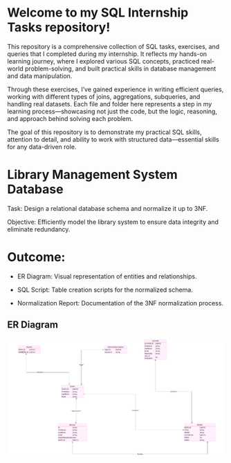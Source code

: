 # Welcome to my SQL Internship Tasks repository!
This repository is a comprehensive collection of SQL tasks, exercises, and queries that I completed during my internship. It reflects my hands-on learning journey, where I explored various SQL concepts, practiced real-world problem-solving, and built practical skills in database management and data manipulation.

Through these exercises, I’ve gained experience in writing efficient queries, working with different types of joins, aggregations, subqueries, and handling real datasets. Each file and folder here represents a step in my learning process—showcasing not just the code, but the logic, reasoning, and approach behind solving each problem.

The goal of this repository is to demonstrate my practical SQL skills, attention to detail, and ability to work with structured data—essential skills for any data-driven role.
# Library Management System Database

 Task: Design a relational database schema and normalize it up to 3NF.

 Objective: Efficiently model the library system to ensure data integrity and eliminate redundancy.

# Outcome:

* ER Diagram: Visual representation of entities and relationships.

* SQL Script: Table creation scripts for the normalized schema.

* Normalization Report: Documentation of the 3NF normalization process.
## ER Diagram
![Library System ER Diagram](images/er_diagram.png)

